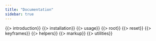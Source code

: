 ```yaml
---
title: "Documentation"
sidebar: true
---
```


<a name="introduction" class=""></a>
{{> introduction}}
<a name="installation" class=""></a>
{{> installation}}
<a name="usage" class=""></a>
{{> usage}}
<a name="root" class=""></a>
{{> root}}
<a name="reset" class=""></a>
{{> reset}}
<a name="keyframes" class=""></a>
{{> keyframes}}
<a name="helpers" class=""></a>
{{> helpers}}
<a name="markup" class=""></a>
{{> markup}}
<a name="utilities" class=""></a>
{{> utilities}}
